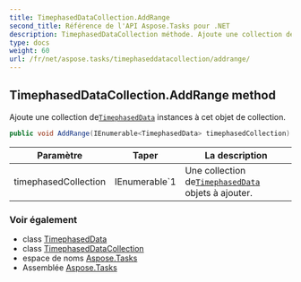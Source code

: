 ```yaml
---
title: TimephasedDataCollection.AddRange
second_title: Référence de l'API Aspose.Tasks pour .NET
description: TimephasedDataCollection méthode. Ajoute une collection deTimephasedData instances à cet objet de collection.
type: docs
weight: 60
url: /fr/net/aspose.tasks/timephaseddatacollection/addrange/
---
```

## TimephasedDataCollection.AddRange method

Ajoute une collection de[`TimephasedData`](../../timephaseddata/) instances à cet objet de collection.

```csharp
public void AddRange(IEnumerable<TimephasedData> timephasedCollection)
```

| Paramètre | Taper | La description |
| --- | --- | --- |
| timephasedCollection | IEnumerable`1 | Une collection de[`TimephasedData`](../../timephaseddata/) objets à ajouter. |

### Voir également

* class [TimephasedData](../../timephaseddata/)
* class [TimephasedDataCollection](../)
* espace de noms [Aspose.Tasks](../../timephaseddatacollection/)
* Assemblée [Aspose.Tasks](../../../)


